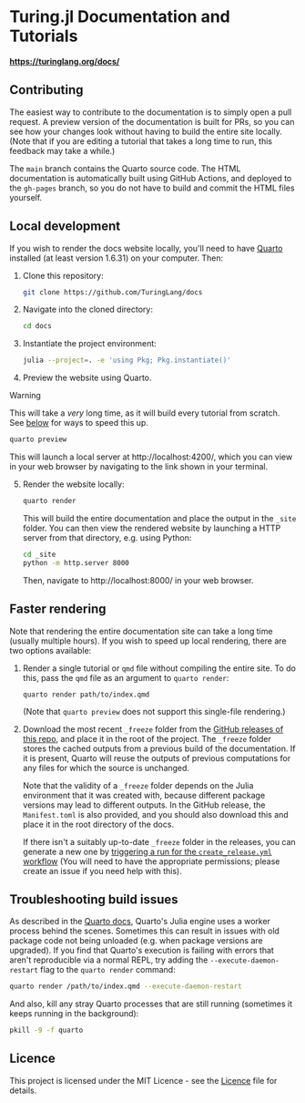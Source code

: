 # Turing.jl Documentation and Tutorials

**https://turinglang.org/docs/**

## Contributing

The easiest way to contribute to the documentation is to simply open a pull request.
A preview version of the documentation is built for PRs, so you can see how your changes look without having to build the entire site locally.
(Note that if you are editing a tutorial that takes a long time to run, this feedback may take a while.)

The `main` branch contains the Quarto source code.
The HTML documentation is automatically built using GitHub Actions, and deployed to the `gh-pages` branch, so you do not have to build and commit the HTML files yourself.

## Local development

If you wish to render the docs website locally, you'll need to have [Quarto](https://quarto.org/docs/download/) installed (at least version 1.6.31) on your computer.
Then:

1. Clone this repository:

   ```bash
   git clone https://github.com/TuringLang/docs
   ```

2. Navigate into the cloned directory:

   ```bash
   cd docs
   ```

3. Instantiate the project environment:

   ```bash
   julia --project=. -e 'using Pkg; Pkg.instantiate()'
   ```

4. Preview the website using Quarto.

> [!WARNING]
> This will take a _very_ long time, as it will build every tutorial from scratch. See [below](#faster-rendering) for ways to speed this up.

   ```bash
   quarto preview
   ```

   This will launch a local server at http://localhost:4200/, which you can view in your web browser by navigating to the link shown in your terminal.

5. Render the website locally:

   ```bash
   quarto render
   ```

   This will build the entire documentation and place the output in the `_site` folder.
   You can then view the rendered website by launching a HTTP server from that directory, e.g. using Python:

   ```bash
   cd _site
   python -m http.server 8000
   ```

   Then, navigate to http://localhost:8000/ in your web browser.

## Faster rendering

Note that rendering the entire documentation site can take a long time (usually multiple hours).
If you wish to speed up local rendering, there are two options available:

1. Render a single tutorial or `qmd` file without compiling the entire site.
   To do this, pass the `qmd` file as an argument to `quarto render`:

   ```
   quarto render path/to/index.qmd
   ```
   
   (Note that `quarto preview` does not support this single-file rendering.)

2. Download the most recent `_freeze` folder from the [GitHub releases of this repo](https://github.com/turinglang/docs/releases), and place it in the root of the project.
   The `_freeze` folder stores the cached outputs from a previous build of the documentation.
   If it is present, Quarto will reuse the outputs of previous computations for any files for which the source is unchanged.

   Note that the validity of a `_freeze` folder depends on the Julia environment that it was created with, because different package versions may lead to different outputs.
   In the GitHub release, the `Manifest.toml` is also provided, and you should also download this and place it in the root directory of the docs.
   
   If there isn't a suitably up-to-date `_freeze` folder in the releases, you can generate a new one by [triggering a run for the `create_release.yml` workflow](https://github.com/TuringLang/docs/actions/workflows/create_release.yml) (You will need to have the appropriate permissions; please create an issue if you need help with this).

## Troubleshooting build issues

As described in the [Quarto docs](https://quarto.org/docs/computations/julia.html#using-the-julia-engine), Quarto's Julia engine uses a worker process behind the scenes.
Sometimes this can result in issues with old package code not being unloaded (e.g. when package versions are upgraded).
If you find that Quarto's execution is failing with errors that aren't reproducible via a normal REPL, try adding the `--execute-daemon-restart` flag to the `quarto render` command:

```bash
quarto render /path/to/index.qmd --execute-daemon-restart
```

And also, kill any stray Quarto processes that are still running (sometimes it keeps running in the background):

```bash
pkill -9 -f quarto
```

## Licence

This project is licensed under the MIT Licence - see the [Licence](Licence) file for details.
